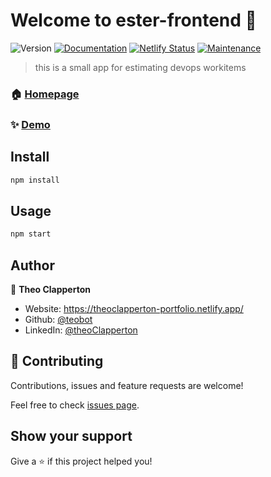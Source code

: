 # Welcome to ester-frontend 👋
![Version](https://img.shields.io/badge/version-1.1.0-blue.svg?cacheSeconds=2592000)
[![Documentation](https://img.shields.io/badge/documentation-yes-brightgreen.svg)](https://github.com/teobot/ester-frontend#readme)
[![Netlify Status](https://api.netlify.com/api/v1/badges/1cc1a6ed-0803-4504-94d3-536986482f33/deploy-status)](https://app.netlify.com/sites/estr/deploys)
[![Maintenance](https://img.shields.io/badge/Maintained%3F-yes-green.svg)](https://github.com/teobot/ester-backend/graphs/commit-activity)

> this is a small app for estimating devops workitems

### 🏠 [Homepage](https://github.com/teobot/ester-frontend)

### ✨ [Demo](https://estr.netlify.app/)

## Install

```sh
npm install
```

## Usage

```sh
npm start
```

## Author

👤 **Theo Clapperton**

* Website: https://theoclapperton-portfolio.netlify.app/
* Github: [@teobot](https://github.com/teobot)
* LinkedIn: [@theoClapperton](https://linkedin.com/in/theoClapperton)

## 🤝 Contributing

Contributions, issues and feature requests are welcome!

Feel free to check [issues page](https://github.com/teobot/ester-frontend/issues). 

## Show your support

Give a ⭐️ if this project helped you!

